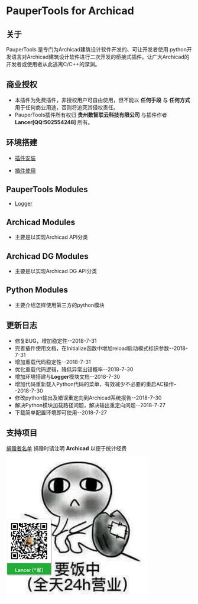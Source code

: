 # PauperTools for Archicad

## 关于

PauperTools 是专门为Archicad建筑设计软件开发的、可让开发者使用
python开发语言对Archicad建筑设计软件进行二次开发的桥接式插件。让广大Archicad的开发者或使用者从此逃离C/C++的深渊。

## 商业授权

* 本插件为免费插件，非授权用户可自由使用，但不能以 **任何手段** 与 **任何方式** 用于任何商业用途，否则将追究其侵权责任。
* PauperTools插件所有权归 **贵州数智联云科技有限公司** 与插件作者 **Lancer[QQ:502554248]** 所有。

## 环境搭建

* [插件安装](Docs/PauperToolsInstall.md) 

* [插件使用](Docs/PauperToolsUsing.md)

## PauperTools Modules

* [Logger](Docs/Logger_Module.md)

## Archicad Modules

* 主要是以实现Archicad API分类

## Archicad DG Modules

* 主要是以实现Archicad DG API分类

## Python Modules

* 主要介绍怎样使用第三方的python模块

## 更新日志

* 修复BUG，增加稳定性--2018-7-31
* 完善插件使用文档，在Initialize函数中增加reload启动模式标识参数--2018-7-31
* 增加重载代码稳定性--2018-7-31
* 优化重载代码逻辑，降低异常出错概率--2018-7-30
* 增加环境搭建与**Logger**模块文档--2018-7-30
* 增加代码重新载入Python代码的菜单，有效减少不必要的重启AC操作--2018-7-30
* 修改python输出及错误重定向到Archicad系统报告--2018-7-30
* 解决Python模块加载路径问题，解决输出重定向问题--2018-7-27
* 下载简单配置环境即可使用--2018-7-27

## 支持项目

[捐赠者名单](Donation/Donor.md) 捐赠时请注明 **Archicad** 以便于统计经费

<img src="Imgs/wechat_donation.jpg" width="384px" height="384px" />


